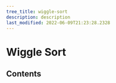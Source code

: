 ```yaml
---
tree_title: wiggle-sort
description: description
last_modified: 2022-06-09T21:23:28.2328
---
```


# Wiggle Sort

## Contents
